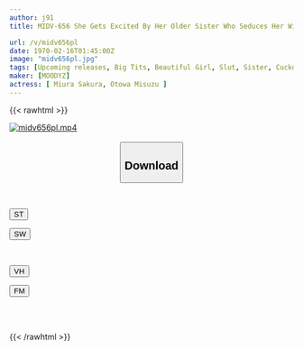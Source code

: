 ```yaml
---
author: j91
title: MIDV-656 She Gets Excited By Her Older Sister Who Seduces Her Without A Bra And Turns Into A Sexual Monster! Even After Using Up One Box Of Condoms, Sakura Miura Continued To Fuck Even More.

url: /v/midv656pl
date: 1970-02-16T01:45:00Z
image: "midv656pl.jpg"
tags: [Upcoming releases, Big Tits, Beautiful Girl, Slut, Sister, Cuckold	]
maker: [MOODYZ]
actress: [ Miura Sakura, Otowa Misuzu ]
---
```



{{< rawhtml >}}

<div class="video" data-videoid="pending_link.html">
    <a href="javascript:;">
        <img src="/v/midv656pl/midv656pl.jpg" width="WIDTH" height="HEIGHT" alt="midv656pl.mp4" loading="lazy">
    </a>
</div>

<script type="text/javascript" src="https://j91.asia/asset/on-demand-pend.js"></script>

<br>
  <link rel="stylesheet" href="https://j91.asia/asset/bs5.css">
  
  <center>
  <button class="btn btn-primary" type="button" data-bs-toggle="collapse" data-bs-target=".multi-collapse" aria-expanded="false" aria-controls="multiCollapseExample1 multiCollapseExample2"><h2>Download</h2></button></center>
</p>
<div class="row">
  <div class="col">
    <div class="collapse multi-collapse" id="multiCollapseExample1">
      <div class="card card-body">
	      	      <br>
<div class="buttons">  
<p><a href="https://j91.asia/pending_link.html" target="_blank"><button class="btn-hover color-3"><i class="fa fa-download"></i> ST</button></a></p>
<p><a href="https://j91.asia/pending_link.html" target="_blank"><button class="btn-hover color-2"><i class="fa fa-download"></i> SW</button></a></p></div>
    </div>
  </div>
</div>
  <div class="col">
    <div class="collapse multi-collapse" id="multiCollapseExample2">
      <div class="card card-body">
	      <br>
<div class="buttons">
<p><a href="https://j91.asia/pending_link.html" target="_blank"><button class="btn-hover color-9"><i class="fa fa-download"></i> VH</button></a></p>
<p><a href="https://j91.asia/pending_link.html"><button class="btn-hover color-8"><i class="fa fa-download"></i> FM</button></a></p></div>
<br><br>
      </div>
    </div>
  </div>
</div>

{{< /rawhtml >}}